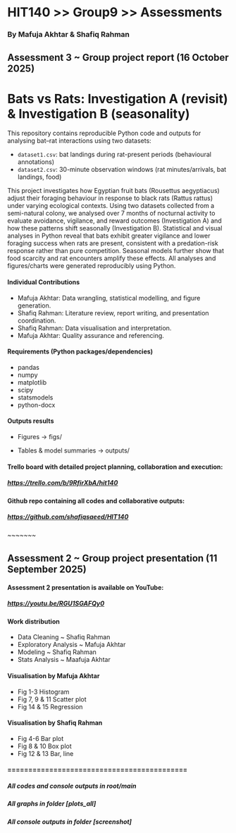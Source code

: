 # HIT140 >> Group9  >> Assessments
### By Mafuja Akhtar & Shafiq Rahman

## Assessment 3 ~ Group project report (16 October 2025)

# Bats vs Rats: Investigation A (revisit) & Investigation B (seasonality)

This repository contains reproducible Python code and outputs for analysing bat–rat interactions using two datasets:
- `dataset1.csv`: bat landings during rat-present periods (behavioural annotations)
- `dataset2.csv`: 30-minute observation windows (rat minutes/arrivals, bat landings, food)

This project investigates how Egyptian fruit bats (Rousettus aegyptiacus) adjust their foraging behaviour in response to black rats (Rattus rattus) under varying ecological contexts. Using two datasets collected from a semi-natural colony, we analysed over 7 months of nocturnal activity to evaluate avoidance, vigilance, and reward outcomes (Investigation A) and how these patterns shift seasonally (Investigation B). Statistical and visual analyses in Python reveal that bats exhibit greater vigilance and lower foraging success when rats are present, consistent with a predation-risk response rather than pure competition. Seasonal models further show that food scarcity and rat encounters amplify these effects. All analyses and figures/charts were generated reproducibly using Python.

#### Individual Contributions
- Mafuja Akhtar: Data wrangling, statistical modelling, and figure generation.
- Shafiq Rahman: Literature review, report writing, and presentation coordination.
- Shafiq Rahman: Data visualisation and interpretation.
- Mafuja Akhtar: Quality assurance and referencing.

#### Requirements (Python packages/dependencies)
- pandas
- numpy
- matplotlib
- scipy
- statsmodels
- python-docx

#### Outputs results

-  Figures → figs/

- Tables & model summaries → outputs/

#### Trello board with detailed project planning, collaboration and execution:
##### https://trello.com/b/9RfirXbA/hit140 

#### Github repo containing all codes and collaborative outputs: 
##### https://github.com/shafiqsaeed/HIT140 


###### ~~~~~~~

## Assessment 2 ~ Group project presentation (11 September 2025)

#### Assessment 2 presentation is available on YouTube:
##### https://youtu.be/RGU1SGAFQy0  


#### Work distribution
- Data Cleaning ~ Shafiq Rahman
- Exploratory Analysis ~ Mafuja Akhtar
- Modeling ~ Shafiq Rahman
- Stats Analysis ~ Maafuja Akhtar

#### Visualisation by Mafuja Akhtar
- Fig 1-3 Histogram
- Fig 7, 9 & 11 Scatter plot
- Fig 14 & 15 Regression

#### Visualisation by Shafiq Rahman
- Fig 4-6 Bar plot
- Fig 8 & 10 Box plot
- Fig 12 & 13 Bar, line

#### ===========================================
##### All codes and console outputs in root/main
##### All graphs in folder [plots_all]
##### All console outputs in folder [screenshot]
